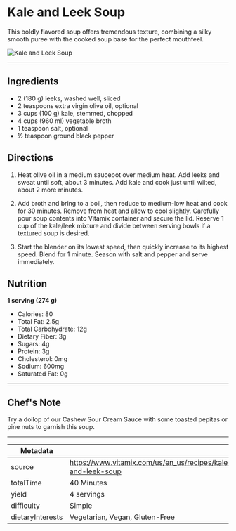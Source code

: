 # Kale and Leek Soup

This boldly flavored soup offers tremendous texture, combining a silky smooth puree with the cooked soup base for the perfect mouthfeel.

![Kale and Leek Soup](https://www.vitamix.com/content/dam/vitamix/migration/media/recipe/rcpkaleandleeksoup/images/kaleleeksoupmainjpg.jpg)

---

## Ingredients

- 2 (180 g) leeks, washed well, sliced
- 2 teaspoons extra virgin olive oil, optional
- 3 cups (100 g) kale, stemmed, chopped
- 4 cups (960 ml) vegetable broth
- 1 teaspoon salt, optional
- ½ teaspoon ground black pepper

## Directions

1. Heat olive oil in a medium saucepot over medium heat. Add leeks and sweat until soft, about 3 minutes. Add kale and cook just until wilted, about 2 more minutes.

2. Add broth and bring to a boil, then reduce to medium-low heat and cook for 30 minutes. Remove from heat and allow to cool slightly. Carefully pour soup contents into Vitamix container and secure the lid. Reserve 1 cup of the kale/leek mixture and divide between serving bowls if a textured soup is desired.

3. Start the blender on its lowest speed, then quickly increase to its highest speed. Blend for 1 minute. Season with salt and pepper and serve immediately.

## Nutrition

**1 serving (274 g)**

- Calories: 80
- Total Fat: 2.5g
- Total Carbohydrate: 12g
- Dietary Fiber: 3g
- Sugars: 4g
- Protein: 3g
- Cholesterol: 0mg
- Sodium: 600mg
- Saturated Fat: 0g

---

## Chef's Note

Try a dollop of our Cashew Sour Cream Sauce with some toasted pepitas or pine nuts to garnish this soup.

---

| Metadata |  |
| --- | --- |
| source | https://www.vitamix.com/us/en_us/recipes/kale-and-leek-soup |
| totalTime | 40 Minutes |
| yield | 4 servings |
| difficulty | Simple |
| dietaryInterests | Vegetarian, Vegan, Gluten-Free |
